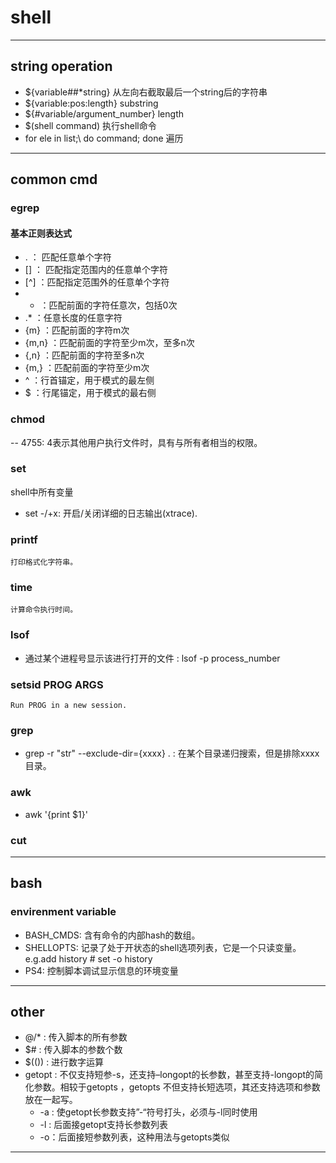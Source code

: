 # shell  
---
## string operation  
* ${variable##*string} 从左向右截取最后一个string后的字符串  
* ${variable:pos:length} substring  
* ${#variable/argument_number} length  
* $(shell command) 执行shell命令
* for ele in list;\ do command; done  遍历
---
## common cmd
### egrep
#### 基本正则表达式
- . ： 匹配任意单个字符
- [] ： 匹配指定范围内的任意单个字符
- [^] ：匹配指定范围外的任意单个字符
- * ：匹配前面的字符任意次，包括0次
- .* ：任意长度的任意字符
- \{m\} ：匹配前面的字符m次
- \{m,n\} ：匹配前面的字符至少m次，至多n次
- \{,n\} ：匹配前面的字符至多n次
- \{m,\} ：匹配前面的字符至少m次
- ^ ：行首锚定，用于模式的最左侧
- $ ：行尾锚定，用于模式的最右侧

### chmod
-- 4755: 4表示其他用户执行文件时，具有与所有者相当的权限。

### set
  shell中所有变量
- set -/+x: 开启/关闭详细的日志输出(xtrace).

### printf
	打印格式化字符串。

### time
	计算命令执行时间。

### lsof 
- 通过某个进程号显示该进行打开的文件 : lsof -p process_number 

### setsid PROG ARGS
	Run PROG in a new session. 

### grep
- grep -r "str" --exclude-dir={xxxx} . : 在某个目录递归搜索，但是排除xxxx目录。

### awk
- awk '{print $1}'

### cut


---
## bash
### envirenment variable
- BASH_CMDS: 含有命令的内部hash的数组。
- SHELLOPTS: 记录了处于开状态的shell选项列表，它是一个只读变量。 e.g.add history # set -o history
- PS4: 控制脚本调试显示信息的环境变量
---
## other
- $@/$* : 传入脚本的所有参数
- $# : 传入脚本的参数个数
- $(()) : 进行数字运算
- getopt : 不仅支持短参-s，还支持–longopt的长参数，甚至支持-longopt的简化参数。相较于getopts ，getopts 不但支持长短选项，其还支持选项和参数放在一起写。
	- -a : 使getopt长参数支持”-“符号打头，必须与-l同时使用
	- -l : 后面接getopt支持长参数列表
	- -o：后面接短参数列表，这种用法与getopts类似
---
